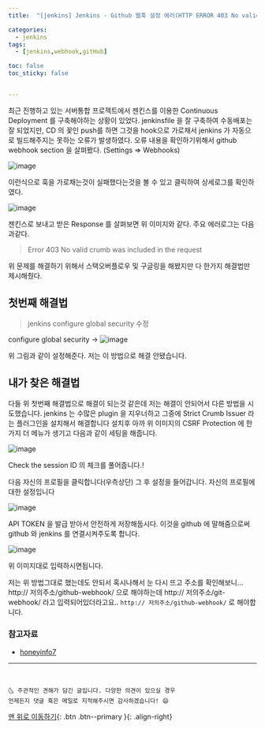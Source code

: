```yaml
---
title:  "[jenkins] Jenkins - Github 웹훅 설정 에러(HTTP ERROR 403 No valid crumb was included in the request) "

categories:
  - jenkins
tags:
  - [jenkins,webhook,gitHub]

toc: false
toc_sticky: false


---
```


최근 진행하고 있는 서버통합 프로젝트에서 젠킨스를 이용한 Continuous Deployment 를 구축해야하는 상황이 있었다.
jenkinsfile 을 잘 구축하여 수동배포는 잘 되었지만, CD 의 꽃인 push를 하면 그것을 hook으로 가로채서 jenkins 가 자동으로 빌드해주지는 못하는 오류가 발생하였다.
오류 내용을 확인하기위해서 github webhook section 을 살펴봤다. (Settings => Webhooks)

![image](https://user-images.githubusercontent.com/69495129/153365916-775b8e86-0c5e-45bb-a5e5-371c87c56481.png)

이런식으로 훅을 가로채는것이 실패했다는것을 볼 수 있고 클릭하여 상세로그를 확인하였다.

![image](https://user-images.githubusercontent.com/69495129/153365995-9f166e0e-14fc-465e-bc4a-f499d9c6cf70.png)

젠킨스로 보내고 받은 Response 를 살펴보면 위 이미지와 같다.
주요 에러로그는 다음과같다.

> Error 403 No valid crumb was included in the request

위 문제를 해결하기 위해서 스택오버플로우 및 구글링을 해봤지만 다 한가지 해결법만 제시해줬다.

## 첫번째 해결법

> jenkins configure global security 수정

configure global security ->
![image](https://user-images.githubusercontent.com/69495129/153366289-744308ba-dc10-469b-9d8c-04875e2646fe.png)

위 그림과 같이 설정해준다. 저는 이 방법으로 해결 안됐습니다.


## 내가 찾은 해결법

다들 위 첫번째 해결법으로 해결이 되는것 같은데 저는 해결이 안되어서 다른 방법을 시도했습니다.
jenkins 는 수많은 plugin 을 지우너하고 그중에 Strict Crumb Issuer 라는 플러그인을 설치해서 해결합니다 
설치후 아까 위 이미지의 CSRF Protection 에 한가지 더 메뉴가 생기고 다음과 같이 세팅을 해줍니다.

![image](https://user-images.githubusercontent.com/69495129/153366479-b749a337-98f9-4f9d-9cf1-fa12cfa53a1f.png)

Check the session ID 의 체크를 풀어줍니다.!

다음 자신의 프로필을 클릭합니다(우측상단) 그 후 설정을 들어갑니다. 자신의 프로필에 대한 설정입니다

![image](https://user-images.githubusercontent.com/69495129/153366603-0fbcce05-2cf7-4181-9786-a704e19f9148.png)

API TOKEN 을 발급 받아서 안전하게 저장해둡시다. 이것을 github 에 말해줌으로써 github 와 jenkins 를 연결시켜주도록 합니다.


![image](https://user-images.githubusercontent.com/69495129/153366782-61332455-0542-48a8-9755-92d011b7a8dd.png)

위 이미지대로 입력하시면됩니다.

저는 위 방법그대로 했는데도 안되서 혹시나해서 눈 다시 뜨고 주소를 확인해보니...
http:// 저의주소/github-webhook/ 으로 해야하는데 http:// 저의주소/git-webhook/ 라고 입력되어있더라고요.. 
`http:// 저의주소/github-webhook/` 로 해야합니다.



### 참고자료

- [honeyinfo7](https://honeyinfo7.tistory.com/293)

***
<br>

    🌜 주관적인 견해가 담긴 글입니다. 다양한 의견이 있으실 경우
    언제든지 댓글 혹은 메일로 지적해주시면 감사하겠습니다! 😄

[맨 위로 이동하기](#){: .btn .btn--primary }{: .align-right}


